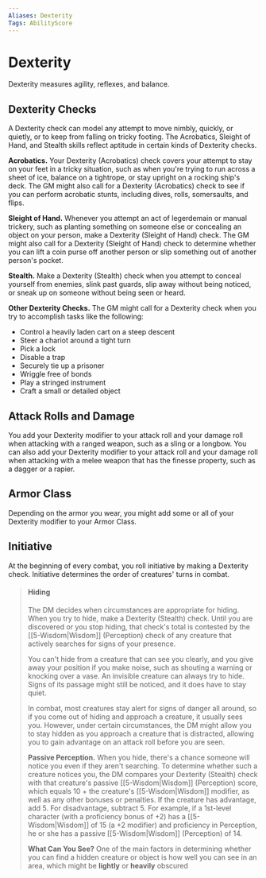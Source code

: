 ```yaml
---
Aliases: Dexterity
Tags: AbilityScore
---
```

# Dexterity

Dexterity measures agility, reflexes, and balance.

## Dexterity Checks

A Dexterity check can model any attempt to move nimbly, quickly, or quietly, or to keep from falling on tricky footing. The Acrobatics, Sleight of Hand, and Stealth skills reflect aptitude in certain kinds of Dexterity checks.

**Acrobatics.** Your Dexterity (Acrobatics) check covers your attempt to stay on your feet in a tricky situation, such as when you're trying to run across a sheet of ice, balance on a tightrope, or stay upright on a rocking ship's deck. The GM might also call for a Dexterity (Acrobatics) check to see if you can perform acrobatic stunts, including dives, rolls, somersaults, and flips.

**Sleight of Hand.** Whenever you attempt an act of legerdemain or manual trickery, such as planting something on someone else or concealing an object on your person, make a Dexterity (Sleight of Hand) check. The GM might also call for a Dexterity (Sleight of Hand) check to determine whether you can lift a coin purse off another person or slip something out of another person's pocket.

**Stealth.** Make a Dexterity (Stealth) check when you attempt to conceal yourself from enemies, slink past guards, slip away without being noticed, or sneak up on someone without being seen or heard.

**Other Dexterity Checks.** The GM might call for a Dexterity check when you try to accomplish tasks like the following:

-   Control a heavily laden cart on a steep descent
-   Steer a chariot around a tight turn
-   Pick a lock
-   Disable a trap
-   Securely tie up a prisoner
-   Wriggle free of bonds
-   Play a stringed instrument
-   Craft a small or detailed object

## Attack Rolls and Damage

You add your Dexterity modifier to your attack roll and your damage roll when attacking with a ranged weapon, such as a sling or a longbow. You can also add your Dexterity modifier to your attack roll and your damage roll when attacking with a melee weapon that has the finesse property, such as a dagger or a rapier.

## Armor Class

Depending on the armor you wear, you might add some or all of your Dexterity modifier to your Armor Class.

## Initiative

At the beginning of every combat, you roll initiative by making a Dexterity check. Initiative determines the order of creatures' turns in combat.

> #### Hiding
> 
> The DM decides when circumstances are appropriate for hiding. When you try to hide, make a Dexterity (Stealth) check. Until you are discovered or you stop hiding, that check's total is contested by the [[5-Wisdom|Wisdom]] (Perception) check of any creature that actively searches for signs of your presence.
> 
> You can't hide from a creature that can see you clearly, and you give away your position if you make noise, such as shouting a warning or knocking over a vase. An invisible creature can always try to hide. Signs of its passage might still be noticed, and it does have to stay quiet.
> 
> In combat, most creatures stay alert for signs of danger all around, so if you come out of hiding and approach a creature, it usually sees you. However, under certain circumstances, the DM might allow you to stay hidden as you approach a creature that is distracted, allowing you to gain advantage on an attack roll before you are seen.
> 
> **Passive Perception.** When you hide, there's a chance someone will notice you even if they aren't searching. To determine whether such a creature notices you, the DM compares your Dexterity (Stealth) check with that creature's passive [[5-Wisdom|Wisdom]] (Perception) score, which equals 10 + the creature's [[5-Wisdom|Wisdom]] modifier, as well as any other bonuses or penalties. If the creature has advantage, add 5. For disadvantage, subtract 5. For example, if a 1st-level character (with a proficiency bonus of +2) has a [[5-Wisdom|Wisdom]] of 15 (a +2 modifier) and proficiency in Perception, he or she has a passive [[5-Wisdom|Wisdom]] (Perception) of 14.
> 
> **What Can You See?** One of the main factors in determining whether you can find a hidden creature or object is how well you can see in an area, which might be **lightly** or **heavily** obscured